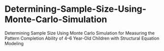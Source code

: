 # Determining-Sample-Size-Using-Monte-Carlo-Simulation
Determining Sample Size Using Monte Carlo Simulation for Measuring the Pattern Completion Ability of 4–6 Year-Old Children with Structural Equation Modeling
